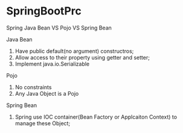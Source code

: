 # SpringBootPrc


Spring Java Bean VS Pojo VS Spring Bean

Java Bean
1) Have public  default(no argument) constructros;
2) Allow access to their property using getter and setter;
3) Implement java.io.Serializable


Pojo
1) No constraints
2) Any Java Object is a Pojo

Spring Bean
1) Spring use IOC container(Bean Factory or Applcaiton Context) to manage these Object;